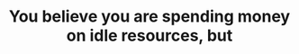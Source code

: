 ---
layout: answer
title: "You believe you are spending money on idle resources, but "
blurb: "Trusted Advisor analyzes your AWS configuration and recommends best practices. According to the docs , Trusted Advisor can help you save cost, such as"
quid: 59
---